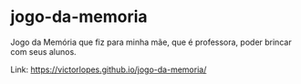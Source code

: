 # jogo-da-memoria

Jogo da Memória que fiz para minha mãe, que é professora, poder brincar com seus alunos.

Link: https://victorlopes.github.io/jogo-da-memoria/